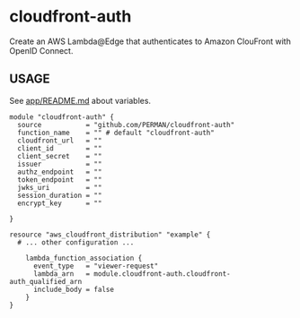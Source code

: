 # cloudfront-auth

Create an AWS Lambda@Edge that authenticates to Amazon ClouFront with OpenID Connect.

## USAGE

See [app/README.md](app/README.md) about variables.

```
module "cloudfront-auth" {
  source           = "github.com/PERMAN/cloudfront-auth"
  function_name    = "" # default "cloudfront-auth"
  cloudfront_url   = ""
  client_id        = ""
  client_secret    = ""
  issuer           = ""
  authz_endpoint   = ""
  token_endpoint   = ""
  jwks_uri         = ""
  session_duration = ""
  encrypt_key      = ""

}

resource "aws_cloudfront_distribution" "example" {
  # ... other configuration ...

    lambda_function_association {
      event_type   = "viewer-request"
      lambda_arn   = module.cloudfront-auth.cloudfront-auth_qualified_arn
      include_body = false
    }
}

```
